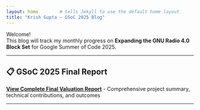 ```yaml
---
layout: home        # tells Jekyll to use the default home layout
title: "Krish Gupta – GSoC 2025 Blog"
---
```


Welcome!  
This blog will track my monthly progress on **Expanding the GNU Radio 4.0 Block Set** for Google Summer of Code 2025.

---

## 📋 **GSoC 2025 Final Report**
**[View Complete Final Valuation Report](gsoc-final-report.html)** - Comprehensive project summary, technical contributions, and outcomes

---
